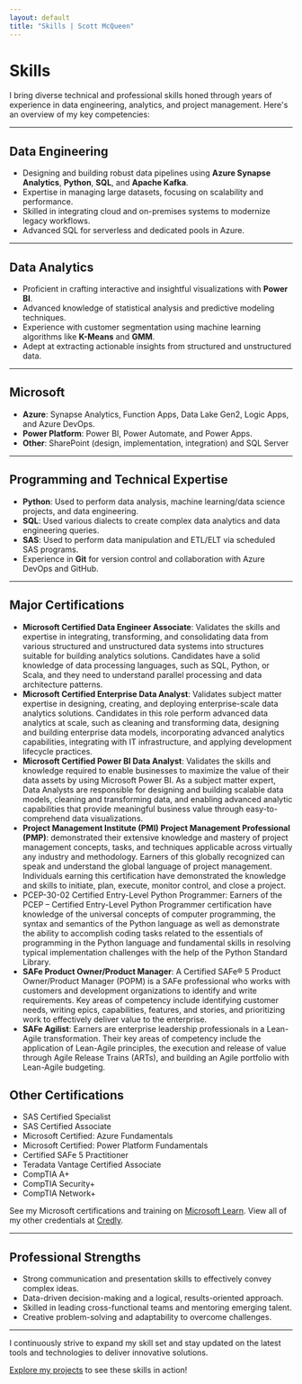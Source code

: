 ```yaml
---
layout: default
title: "Skills | Scott McQueen"
---
```


# Skills  

I bring diverse technical and professional skills honed through years of experience in data engineering, analytics, and project management. Here's an overview of my key competencies:  

---

## **Data Engineering**  
- Designing and building robust data pipelines using **Azure Synapse Analytics**, **Python**, **SQL**, and **Apache Kafka**.  
- Expertise in managing large datasets, focusing on scalability and performance.  
- Skilled in integrating cloud and on-premises systems to modernize legacy workflows.  
- Advanced SQL for serverless and dedicated pools in Azure.  

---

## **Data Analytics**  
- Proficient in crafting interactive and insightful visualizations with **Power BI**.  
- Advanced knowledge of statistical analysis and predictive modeling techniques.  
- Experience with customer segmentation using machine learning algorithms like **K-Means** and **GMM**.  
- Adept at extracting actionable insights from structured and unstructured data.  

---

## **Microsoft**  
- **Azure**: Synapse Analytics, Function Apps, Data Lake Gen2, Logic Apps, and Azure DevOps.  
- **Power Platform**: Power BI, Power Automate, and Power Apps.  
- **Other**: SharePoint (design, implementation, integration) and SQL Server

---

## **Programming and Technical Expertise**  
- **Python**: Used to perform data analysis, machine learning/data science projects, and data engineering.  
- **SQL**: Used various dialects to create complex data analytics and data engineering queries.  
- **SAS**: Used to perform data manipulation and ETL/ELT via scheduled SAS programs.  
- Experience in **Git** for version control and collaboration with Azure DevOps and GitHub.  

---

## **Major Certifications**  
- **Microsoft Certified Data Engineer Associate**: Validates the skills and expertise in integrating, transforming, and consolidating data from various structured and unstructured data systems into structures suitable for building analytics solutions. Candidates have a solid knowledge of data processing languages, such as SQL, Python, or Scala, and they need to understand parallel processing and data architecture patterns.  
- **Microsoft Certified Enterprise Data Analyst**: Validates subject matter expertise in designing, creating, and deploying enterprise-scale data analytics solutions. Candidates in this role perform advanced data analytics at scale, such as cleaning and transforming data, designing and building enterprise data models, incorporating advanced analytics capabilities, integrating with IT infrastructure, and applying development lifecycle practices.
- **Microsoft Certified Power BI Data Analyst**: Validates the skills and knowledge required to enable businesses to maximize the value of their data assets by using Microsoft Power BI. As a subject matter expert, Data Analysts are responsible for designing and building scalable data models, cleaning and transforming data, and enabling advanced analytic capabilities that provide meaningful business value through easy-to-comprehend data visualizations.
- **Project Management Institute (PMI) Project Management Professional (PMP)**: demonstrated their extensive knowledge and mastery of project management concepts, tasks, and techniques applicable across virtually any industry and methodology. Earners of this globally recognized can speak and understand the global language of project management. Individuals earning this certification have demonstrated the knowledge and skills to initiate, plan, execute, monitor control, and close a project.
- PCEP-30-02 Certified Entry-Level Python Programmer: Earners of the PCEP – Certified Entry-Level Python Programmer certification have knowledge of the universal concepts of computer programming, the syntax and semantics of the Python language as well as demonstrate the ability to accomplish coding tasks related to the essentials of programming in the Python language and fundamental skills in resolving typical implementation challenges with the help of the Python Standard Library.
- **SAFe Product Owner/Product Manager**: A Certified SAFe® 5 Product Owner/Product Manager (POPM) is a SAFe professional who works with customers and development organizations to identify and write requirements. Key areas of competency include identifying customer needs, writing epics, capabilities, features, and stories, and prioritizing work to effectively deliver value to the enterprise.
- **SAFe Agilist**: Earners are enterprise leadership professionals in a Lean-Agile transformation. Their key areas of competency include the application of Lean-Agile principles, the execution and release of value through Agile Release Trains (ARTs), and building an Agile portfolio with Lean-Agile budgeting.

## **Other Certifications**
- SAS Certified Specialist
- SAS Certified Associate
- Microsoft Certified: Azure Fundamentals
- Microsoft Certified: Power Platform Fundamentals
- Certified SAFe 5 Practitioner
- Teradata Vantage Certified Associate
- CompTIA A+
- CompTIA Security+
- CompTIA Network+

See my Microsoft certifications and training on [Microsoft Learn](https://learn.microsoft.com/en-us/users/scottmcqueen-9826/transcript). View all of my other credentials at [Credly](https://www.credly.com/users/scott-mcqueen).

---

## **Professional Strengths**  
- Strong communication and presentation skills to effectively convey complex ideas.  
- Data-driven decision-making and a logical, results-oriented approach.  
- Skilled in leading cross-functional teams and mentoring emerging talent.  
- Creative problem-solving and adaptability to overcome challenges.  

---

I continuously strive to expand my skill set and stay updated on the latest tools and technologies to deliver innovative solutions.

[Explore my projects](/projects/) to see these skills in action!
